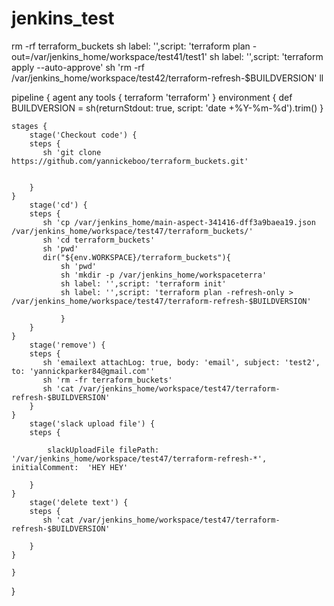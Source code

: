 # jenkins_test
rm -rf terraform_buckets
sh label: '',script: 'terraform plan -out=/var/jenkins_home/workspace/test41/test1'
sh label: '',script: 'terraform apply --auto-approve'
  sh 'rm -rf /var/jenkins_home/workspace/test42/terraform-refresh-$BUILDVERSION'
  ll

  pipeline {
    agent any
    tools {
        terraform 'terraform'
    } 
    environment {
        def BUILDVERSION = sh(returnStdout: true, script: 'date +%Y-%m-%d').trim()
    }

    stages {
        stage('Checkout code') {
        steps {
           sh 'git clone https://github.com/yannickeboo/terraform_buckets.git'
    
           
        }
    }
        stage('cd') {
        steps {
           sh 'cp /var/jenkins_home/main-aspect-341416-dff3a9baea19.json /var/jenkins_home/workspace/test47/terraform_buckets/'
           sh 'cd terraform_buckets'
           sh 'pwd'
           dir("${env.WORKSPACE}/terraform_buckets"){
               sh 'pwd'
               sh 'mkdir -p /var/jenkins_home/workspaceterra'
               sh label: '',script: 'terraform init'
               sh label: '',script: 'terraform plan -refresh-only > /var/jenkins_home/workspace/test47/terraform-refresh-$BUILDVERSION'
               
               }
        }
    } 
        stage('remove') {
        steps {
           sh 'emailext attachLog: true, body: 'email', subject: 'test2', to: 'yannickparker84@gmail.com''
           sh 'rm -fr terraform_buckets'
           sh 'cat /var/jenkins_home/workspace/test47/terraform-refresh-$BUILDVERSION'
        }
    }
        stage('slack upload file') {
        steps {
          
            slackUploadFile filePath: '/var/jenkins_home/workspace/test47/terraform-refresh-*', initialComment:  'HEY HEY'  
          
        }       
    }
        stage('delete text') {
        steps {
           sh 'cat /var/jenkins_home/workspace/test47/terraform-refresh-$BUILDVERSION'
            
        }
    }

    }  
        
}
